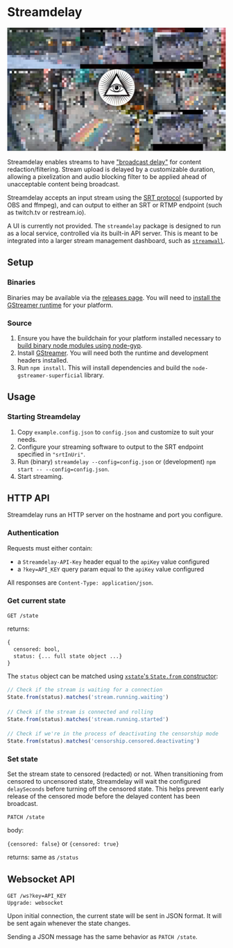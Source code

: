 # Streamdelay

![A pixelated stream filtered using streamdelay](screenshot.png)

Streamdelay enables streams to have ["broadcast delay"](https://en.wikipedia.org/wiki/Broadcast_delay) for content redaction/filtering. Stream upload is delayed by a customizable duration, allowing a pixelization and audio blocking filter to be applied ahead of unacceptable content being broadcast.

Streamdelay accepts an input stream using the [SRT protocol](https://www.haivision.com/products/srt-secure-reliable-transport/) (supported by OBS and ffmpeg), and can output to either an SRT or RTMP endpoint (such as twitch.tv or restream.io).

A UI is currently not provided. The `streamdelay` package is designed to run as a local service, controlled via its built-in API server. This is meant to be integrated into a larger stream management dashboard, such as [`streamwall`](https://github.com/chromakode/streamwall).

## Setup

### Binaries

Binaries may be available via the [releases page](https://github.com/chromakode/streamdelay/releases). You will need to [install the GStreamer runtime](https://gstreamer.freedesktop.org/download/) for your platform.

### Source

1. Ensure you have the buildchain for your platform installed necessary to [build binary node modules using node-gyp](https://github.com/nodejs/node-gyp#installation).
1. Install [GStreamer](https://gstreamer.freedesktop.org/download/). You will need both the runtime and development headers installed.
1. Run `npm install`. This will install dependencies and build the `node-gstreamer-superficial` library.

## Usage

### Starting Streamdelay

1. Copy `example.config.json` to `config.json` and customize to suit your needs.
1. Configure your streaming software to output to the SRT endpoint specified in `"srtInUri"`.
1. Run (binary) `streamdelay --config=config.json` or (development) `npm start -- --config=config.json`.
1. Start streaming.

## HTTP API

Streamdelay runs an HTTP server on the hostname and port you configure.

### Authentication

Requests must either contain:

- a `Streamdelay-API-Key` header equal to the `apiKey` value configured
- a `?key=API_KEY` query param equal to the `apiKey` value configured

All responses are `Content-Type: application/json`.

### Get current state

```
GET /state
```

returns:

```
{
  censored: bool,
  status: {... full state object ...}
}
```

The `status` object can be matched using [`xstate`'s `State.from` constructor](https://xstate.js.org/api/classes/state.html#from):

```js
// Check if the stream is waiting for a connection
State.from(status).matches('stream.running.waiting')

// Check if the stream is connected and rolling
State.from(status).matches('stream.running.started')

// Check if we're in the process of deactivating the censorship mode
State.from(status).matches('censorship.censored.deactivating')
```

### Set state

Set the stream state to censored (redacted) or not. When transitioning from censored to uncensored state, Streamdelay will wait the configured `delaySeconds` before turning off the censored state. This helps prevent early release of the censored mode before the delayed content has been broadcast.

```
PATCH /state
```

body:

`{censored: false}` or `{censored: true}`

returns: same as `/status`

## Websocket API

```
GET /ws?key=API_KEY
Upgrade: websocket
```

Upon initial connection, the current state will be sent in JSON format. It will be sent again whenever the state changes.

Sending a JSON message has the same behavior as `PATCH /state`.
